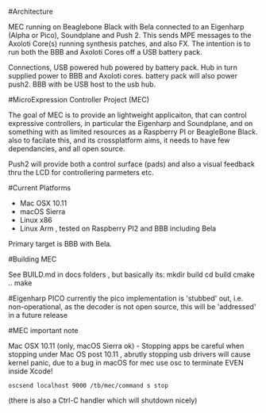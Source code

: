 #Architecture

MEC running on Beaglebone Black with Bela connected to an Eigenharp (Alpha or Pico), Soundplane and Push 2. This sends MPE messages to the Axoloti Core(s) running synthesis patches, and also FX.
The intention is to run both the BBB and Axoloti Cores off a USB battery pack.

Connections, USB powered hub powered by battery pack. Hub in turn supplied power to BBB and Axoloti cores. battery pack will also power push2.
BBB with be USB host to the usb hub.

#MicroExpression Controller Project (MEC)

The goal of MEC is to provide an lightweight applicaiton, that can control expressive controllers, 
in particular the Eigenharp and Soundplane, and on something with as limited resources as a Raspberry PI or BeagleBone Black. also to facilate this, and its crossplatform aims, it needs to have few dependancies, and all open source.

Push2 will provide both a control surface (pads) and also a visual feedback thru the LCD for controllering parmeters etc.

#Current Platforms

- Mac OSX 10.11
- macOS Sierra
- Linux x86
- Linux Arm , tested on Raspberry PI2 and BBB including Bela

Primary target is BBB with Bela.

#Building MEC

See BUILD.md in docs folders , but basically its:
mkdir build
cd build
cmake ..
make 


#Eigenharp PICO
currently the pico implementation is 'stubbed' out, i.e. non-operational, as the decoder is not open source,
this will be 'addressed' in a future release



#MEC important note

Mac OSX 10.11 (only, macOS Sierra ok) - Stopping apps
be careful when stopping under Mac OS post 10.11 , abrutly stopping usb drivers will cause kernel panic, due to a bug in macOS
for mec use osc to terminate EVEN inside Xcode!

    oscsend localhost 9000 /tb/mec/command s stop

(there is also a Ctrl-C handler which will shutdown nicely)
